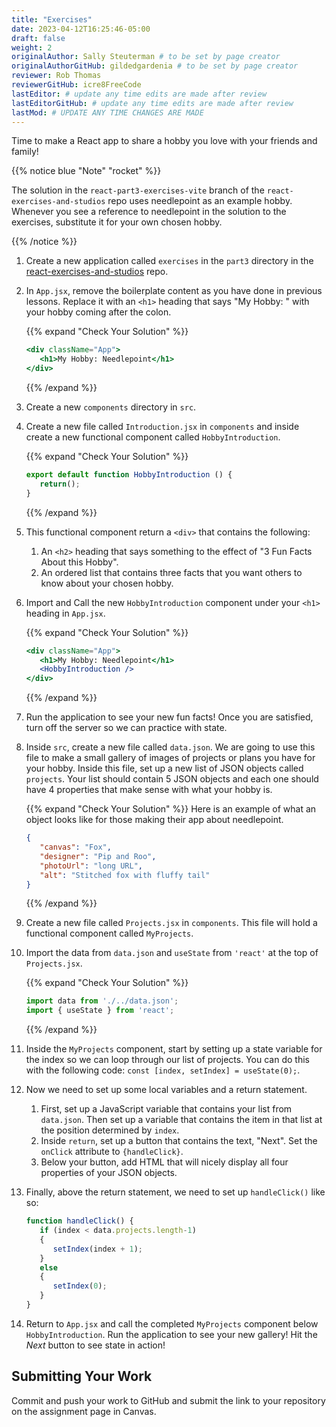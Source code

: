 ```yaml
---
title: "Exercises"
date: 2023-04-12T16:25:46-05:00
draft: false
weight: 2
originalAuthor: Sally Steuterman # to be set by page creator
originalAuthorGitHub: gildedgardenia # to be set by page creator
reviewer: Rob Thomas 
reviewerGitHub: icre8FreeCode 
lastEditor: # update any time edits are made after review
lastEditorGitHub: # update any time edits are made after review
lastMod: # UPDATE ANY TIME CHANGES ARE MADE
---
```


Time to make a React app to share a hobby you love with your friends and family!

{{% notice blue "Note" "rocket" %}}

The solution in the `react-part3-exercises-vite` branch of the `react-exercises-and-studios` repo uses needlepoint as an example hobby. Whenever you see a reference to needlepoint in the solution to the exercises, substitute it for your own chosen hobby.

{{% /notice %}}

1. Create a new application called `exercises` in the `part3` directory in the [react-exercises-and-studios](https://github.com/LaunchCodeEducation/react-exercises-and-studios) repo.
1. In `App.jsx`, remove the boilerplate content as you have done in previous lessons. Replace it with an `<h1>` heading that says "My Hobby: " with your hobby coming after the colon.

   {{% expand "Check Your Solution" %}}
   ```jsx
   <div className="App">
      <h1>My Hobby: Needlepoint</h1>
   </div>
   ```
   {{% /expand %}}

1. Create a new `components` directory in `src`.
1. Create a new file called `Introduction.jsx` in `components` and inside create a new functional component called `HobbyIntroduction`.

   {{% expand "Check Your Solution" %}}
   ```jsx
   export default function HobbyIntroduction () {
      return();
   }
   ```
   {{% /expand %}}

1. This functional component return a `<div>` that contains the following:

   1. An `<h2>` heading that says something to the effect of "3 Fun Facts About this Hobby".
   1. An ordered list that contains three facts that you want others to know about your chosen hobby.

1. Import and Call the new `HobbyIntroduction` component under your `<h1>` heading in `App.jsx`.

   {{% expand "Check Your Solution" %}}
   ```jsx
   <div className="App">
      <h1>My Hobby: Needlepoint</h1>
      <HobbyIntroduction />
   </div>
   ```
   {{% /expand %}}

1. Run the application to see your new fun facts! Once you are satisfied, turn off the server so we can practice with state.
1. Inside `src`, create a new file called `data.json`. We are going to use this file to make a small gallery of images of projects or plans you have for your hobby. Inside this file, set up a new list of JSON objects called `projects`. Your list should contain 5 JSON objects and each one should have 4 properties that make sense with what your hobby is.

   {{% expand "Check Your Solution" %}}
   Here is an example of what an object looks like for those making their app about needlepoint.

   ```json
   {
      "canvas": "Fox",
      "designer": "Pip and Roo",
      "photoUrl": "long URL",
      "alt": "Stitched fox with fluffy tail"
   }
   ```
   {{% /expand %}}

1. Create a new file called `Projects.jsx` in `components`. This file will hold a functional component called `MyProjects`.
1. Import the data from `data.json` and `useState` from `'react'` at the top of `Projects.jsx`.

   {{% expand "Check Your Solution" %}}
   ```jsx
   import data from './../data.json';
   import { useState } from 'react';
   ```
   {{% /expand %}}

1. Inside the `MyProjects` component, start by setting up a state variable for the index so we can loop through our list of projects. You can do this with the following code: `const [index, setIndex] = useState(0);`.
1. Now we need to set up some local variables and a return statement. 

   1. First, set up a JavaScript variable that contains your list from `data.json`. Then set up a variable that contains the item in that list at the position determined by `index`.
   1. Inside `return`, set up a button that contains the text, "Next". Set the `onClick` attribute to `{handleClick}`. 
   1. Below your button, add HTML that will nicely display all four properties of your JSON objects.

1. Finally, above the return statement, we need to set up `handleClick()` like so:

   ```jsx 
   function handleClick() {
      if (index < data.projects.length-1)
      {
         setIndex(index + 1);
      }
      else 
      {
         setIndex(0);
      }
   }
   ```

1. Return to `App.jsx` and call the completed `MyProjects` component below `HobbyIntroduction`. Run the application to see your new gallery! Hit the *Next* button to see state in action!

## Submitting Your Work

Commit and push your work to GitHub and submit the link to your repository on the assignment page in Canvas.